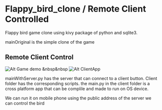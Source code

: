 # Flappy_bird_clone / Remote Client Controlled
Flappy bird game clone using kivy package of python and sqlite3.

mainOriginal is the simple clone of the game

## Remote Client Control

![Alt Game demo](https://github.com/Inishpy/Flappy_bird_clone/blob/main/Assets/Game.png?raw=true) &nbsp&nbsp ![Alt ClientApp](https://github.com/Inishpy/Flappy_bird_clone/blob/main/Assets/Client.png?raw=true)

mainWithServer.py has the server that can connect to a
client button.
Client folder has the corresponding scripts.
the main.py in the client folder is a cross platform app
that can be complile and made to run on OS device.

We can run it on mobile phone using the public address of the server
we can control the bird
